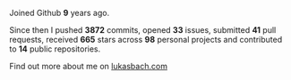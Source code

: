 Joined Github **9** years ago.

Since then I pushed **3872** commits, opened **33** issues, submitted **41** pull requests, received **665** stars across **98** personal projects and contributed to **14** public repositories.

Find out more about me on [lukasbach.com](https://lukasbach.com)
